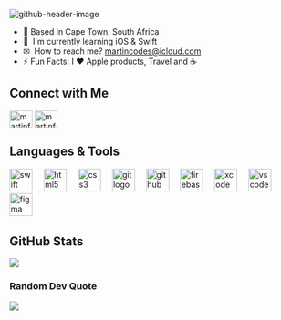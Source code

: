 ![github-header-image](https://github.com/MartinFlischman/MartinFlischman/assets/26260699/2c48e874-64ea-4ab4-9f0e-7b4fa53e1dfc)

* 📍  Based in Cape Town, South Africa
* 🌱  I'm currently learning iOS & Swift
* ✉   How to reach me? [martincodes@icloud.com](mailto:martincodes@icloud.com)
* ⚡   Fun Facts: I ❤️ Apple products, Travel and ☕️
 <!-- * 🤖  My portfolio is available at [MartinCodes](http://martincodes.co.za) -->

## Connect with Me
<p align="left">
<a href="https://linkedin.com/in/martinflischman" target="_blank"><img align="center" src="https://raw.githubusercontent.com/rahuldkjain/github-profile-readme-generator/master/src/images/icons/Social/linked-in-alt.svg" alt="martinflischman" height="30" width="40" /></a>
<a href="https://twitter.com/martinflischman" target="_blank"><img align="center" src="https://raw.githubusercontent.com/rahuldkjain/github-profile-readme-generator/master/src/images/icons/Social/twitter.svg" alt="martinflischman" height="30" width="40" /></a>
</p>

## Languages & Tools
<div align="left">
  <img src="https://cdn.jsdelivr.net/gh/devicons/devicon/icons/swift/swift-original.svg" height="40" alt="swift logo"  />
  <img width="12" />
  <img src="https://cdn.jsdelivr.net/gh/devicons/devicon/icons/html5/html5-original.svg" height="40" alt="html5 logo"  />
  <img width="12" />
  <img src="https://cdn.jsdelivr.net/gh/devicons/devicon/icons/css3/css3-original.svg" height="40" alt="css3 logo"  />
  <img width="12" />
  <img src="https://cdn.jsdelivr.net/gh/devicons/devicon/icons/git/git-original.svg" height="40" alt="git logo"  />
  <img width="12" />
  <img src="https://cdn.jsdelivr.net/gh/devicons/devicon/icons/github/github-original.svg" height="40" alt="github logo"  />
  <img width="12" />
  <img src="https://cdn.jsdelivr.net/gh/devicons/devicon/icons/firebase/firebase-plain.svg" height="40" alt="firebase logo"  />
  <img width="12" />
  <img src="https://cdn.jsdelivr.net/gh/devicons/devicon/icons/xcode/xcode-original.svg" height="40" alt="xcode logo"  />
  <img width="12" />
  <img src="https://cdn.jsdelivr.net/gh/devicons/devicon/icons/vscode/vscode-original.svg" height="40" alt="vscode logo"  />
  <img width="12" />
  <img src="https://cdn.jsdelivr.net/gh/devicons/devicon/icons/figma/figma-original.svg" height="40" alt="figma logo"  />
  <img width="12" />
</div>

###

## GitHub Stats
<div align="left">
  <!-- 
<p><img src="https://github-readme-stats.vercel.app/api/top-langs/?username=MartinFlischman&theme=dracula&hide_border=true&layout=compact"><p>
<p><img src="https://github-readme-stats.vercel.app/api?username=MartinFlischman&theme=dracula&hide_border=true&show_icons=true"><p>
  -->
<p><img src="https://github-readme-streak-stats.herokuapp.com/?user=MartinFlischman&theme=dracula&hide_border=true"><p>
</div>

### Random Dev Quote
![](https://quotes-github-readme.vercel.app/api?type=horizontal&theme=radical)

